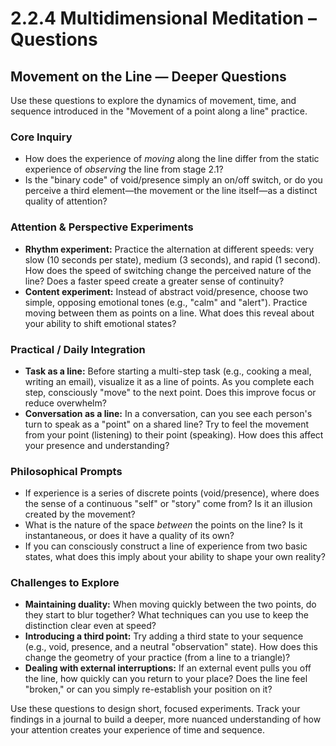 # 2.2.4 Multidimensional Meditation – Questions

## Movement on the Line — Deeper Questions

Use these questions to explore the dynamics of movement, time, and sequence introduced in the "Movement of a point along a line" practice.

### Core Inquiry
- How does the experience of *moving* along the line differ from the static experience of *observing* the line from stage 2.1?
- Is the "binary code" of void/presence simply an on/off switch, or do you perceive a third element—the movement or the line itself—as a distinct quality of attention?

### Attention & Perspective Experiments
- **Rhythm experiment:** Practice the alternation at different speeds: very slow (10 seconds per state), medium (3 seconds), and rapid (1 second). How does the speed of switching change the perceived nature of the line? Does a faster speed create a greater sense of continuity?
- **Content experiment:** Instead of abstract void/presence, choose two simple, opposing emotional tones (e.g., "calm" and "alert"). Practice moving between them as points on a line. What does this reveal about your ability to shift emotional states?

### Practical / Daily Integration
- **Task as a line:** Before starting a multi-step task (e.g., cooking a meal, writing an email), visualize it as a line of points. As you complete each step, consciously "move" to the next point. Does this improve focus or reduce overwhelm?
- **Conversation as a line:** In a conversation, can you see each person's turn to speak as a "point" on a shared line? Try to feel the movement from your point (listening) to their point (speaking). How does this affect your presence and understanding?

### Philosophical Prompts
- If experience is a series of discrete points (void/presence), where does the sense of a continuous "self" or "story" come from? Is it an illusion created by the movement?
- What is the nature of the space *between* the points on the line? Is it instantaneous, or does it have a quality of its own?
- If you can consciously construct a line of experience from two basic states, what does this imply about your ability to shape your own reality?

### Challenges to Explore
- **Maintaining duality:** When moving quickly between the two points, do they start to blur together? What techniques can you use to keep the distinction clear even at speed?
- **Introducing a third point:** Try adding a third state to your sequence (e.g., void, presence, and a neutral "observation" state). How does this change the geometry of your practice (from a line to a triangle)?
- **Dealing with external interruptions:** If an external event pulls you off the line, how quickly can you return to your place? Does the line feel "broken," or can you simply re-establish your position on it?

Use these questions to design short, focused experiments. Track your findings in a journal to build a deeper, more nuanced understanding of how your attention creates your experience of time and sequence.
